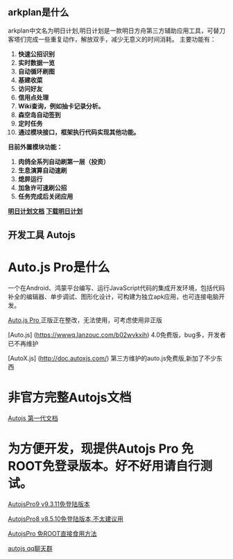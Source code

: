 ## arkplan是什么

arkplan中文名为明日计划,明日计划是一款明日方舟第三方辅助应用工具，可替刀客塔们完成一些重复动作，解放双手，减少无意义的时间消耗。
主要功能有：
1. **快速公招识别**
2. **实时数据一览**
3. **自动循环刷图**
4. **基建收菜**
5. **访问好友**
6. **信用点处理**
7. **Wiki查询，例如抽卡记录分析。**
8. **森空岛自动签到**
9. **定时任务**
10. **通过模块接口，框架执行代码实现其他功能。**

**目前外置模块功能：**
1. **肉鸽全系列自动刷第一层（投资）**
2. **生息演算自动速刷**
3. **熄屏运行**
4. **加急许可速刷公招**
5. **任务完成后关闭应用**

**[明日计划文档](https://flowus.cn/mrjh/share/e2af87b8-3295-45cc-b091-6eb39162d133)**
**[下载明日计划](https://gitee.com/q0314/arkplan/releases/)**

## 开发工具 Autojs
# Auto.js Pro是什么
一个在Android、鸿蒙平台编写、运行JavaScript代码的集成开发环境，包括代码补全的编辑器、单步调试、图形化设计，可构建为独立apk应用，也可连接电脑开发。

[Auto.js Pro ](https://pro.autojs.org/) 正版正在整改，无法使用，可考虑使用非正版

[Auto.js] (https://wwwq.lanzouc.com/b02wvkxih) 4.0免费版，bug多，开发者已不再维护

[AutoX.js] (http://doc.autoxjs.com/) 第三方维护的auto.js免费版,新加了不少东西

# 非官方完整Autojs文档

[Autojs 第一代文档](https://www.wuyunai.com/docs/v8/)

# 为方便开发，现提供Autojs Pro 免ROOT免登录版本。好不好用请自行测试。

[AutojsPro9 v9.3.11免登陆版本](https://www.123pan.com/s/wivvjv-9xNph.html)

[AutojsPro8 v8.5.10免登陆版本,不太建议用](https://www.123pan.com/s/wivvjv-JSNph.html)

[AutojsPro 免ROOT直接食用方法](https://www.wuyunai.com/744.html)

[autojs qq聊天群](http://qm.qq.com/cgi-bin/qm/qr?_wv=1027&k=abxjcpiMebXlo0o5osGjpxQ2rDTwbTg4&authKey=aCBMHWHJM3jijgM%2FefizUKxqyC%2BxyyPvpZBJTWtF2HXvnxYUW7rs7JAe518YQ5Bj&noverify=0&group_code=1019208967)
